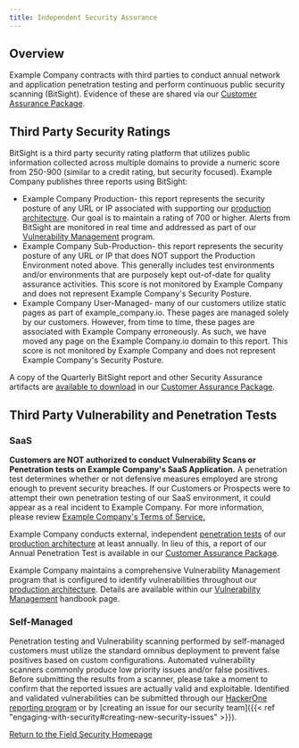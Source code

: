 ```yaml
---
title: Independent Security Assurance
---
```


## Overview

Example Company contracts with third parties to conduct annual network and application penetration testing and perform continuous public security scanning (BitSight). Evidence of these are shared via our [Customer Assurance Package](https://about.example_company.com/security/cap/).

## Third Party Security Ratings

BitSight is a third party security rating platform that utilizes public information collected across multiple domains to provide a numeric score from 250-900 (similar to a credit rating, but security focused). Example Company publishes three reports using BitSight:

- Example Company Production- this report represents the security posture of any URL or IP associated with supporting our [production architecture](/handbook/engineering/infrastructure/production/architecture/). Our goal is to maintain a rating of 700 or higher. Alerts from BitSight are monitored in real time and addressed as part of our [Vulnerability Management](/handbook/security/product-security/application-security/vulnerability-management.html) program.
- Example Company Sub-Production- this report represents the security posture of any URL or IP that does NOT support the Production Environment noted above. This generally includes test environments and/or environments that are purposely kept out-of-date for quality assurance activities. This score is not monitored by Example Company and does not represent Example Company's Security Posture.
- Example Company User-Managed- many of our customers utilize static pages as part of example_company.io. These pages are managed solely by our customers. However, from time to time, these pages are associated with Example Company erroneously. As such, we have moved any page on the Example Company.io domain to this report. This score is not monitored by Example Company and does not represent Example Company's Security Posture.

A copy of the Quarterly BitSight report and other Security Assurance artifacts are [available to download](https://about.example_company.com/resources/customer-assurance-package/example_company-cap-current.zip) in our [Customer Assurance Package](https://about.example_company.com/security/cap/).

## Third Party Vulnerability and Penetration Tests

### SaaS

**Customers are NOT authorized to conduct Vulnerability Scans or Penetration tests on Example Company's SaaS Application.** A penetration test determines whether or not defensive measures employed are strong enough to prevent security breaches. If our Customers or Prospects were to attempt their own penetration testing of our SaaS environment, it could appear as a real incident to Example Company. For more information, please review [Example Company's Terms of Service.](https://about.example_company.com/terms/)

Example Company conducts external, independent [penetration tests](/handbook/security/penetration-testing-policy.html) of our [production architecture](/handbook/engineering/infrastructure/production/architecture/) at least annually.  In lieu of this, a report of our Annual Penetration Test is available in our [Customer Assurance Package](https://about.example_company.com/security/cap/).

Example Company maintains a comprehensive Vulnerability Management program that is configured to identify vulnerabilities throughout our [production architecture](/handbook/engineering/infrastructure/production/architecture/). Details are available within our [Vulnerability Management](/handbook/security/product-security/application-security/vulnerability-management.html) handbook page.

### Self-Managed

Penetration testing and Vulnerability scanning performed by self-managed customers must utilize the standard omnibus deployment to prevent false positives based on custom configurations. Automated vulnerability scanners commonly produce low priority issues and/or false positives. Before submitting the results from a scanner, please take a moment to confirm that the reported issues are actually valid and exploitable. Identified and validated vulnerabilities can be submitted through our [HackerOne reporting program](https://hackerone.com/example_company) or by [creating an issue for our security team]({{< ref "engaging-with-security#creating-new-security-issues" >}}).

<div class="d-grid gap-2 my-4">
<a href="https://handbook.example_company.com/handbook/security/security-assurance/field-security/" class="btn bg-primary text-white btn-lg">Return to the Field Security Homepage</a>
</div>
